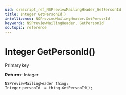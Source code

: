 ```yaml
---
uid: crmscript_ref_NSPreviewMailingHeader_GetPersonId
title: Integer GetPersonId()
intellisense: NSPreviewMailingHeader.GetPersonId
keywords: NSPreviewMailingHeader, GetPersonId
so.topic: reference
---
```


# Integer GetPersonId()

Primary key

**Returns:** Integer

```crmscript
NSPreviewMailingHeader thing;
Integer personId  = thing.GetPersonId();
```

